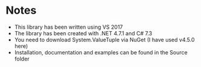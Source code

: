 # Notes

 - This library has been written using VS 2017
 - The library has been created with .NET 4.7.1 and C# 7.3
 - You need to download System.ValueTuple via NuGet (I have used v4.5.0 here)
 - Installation, documentation and examples can be found in the Source folder
